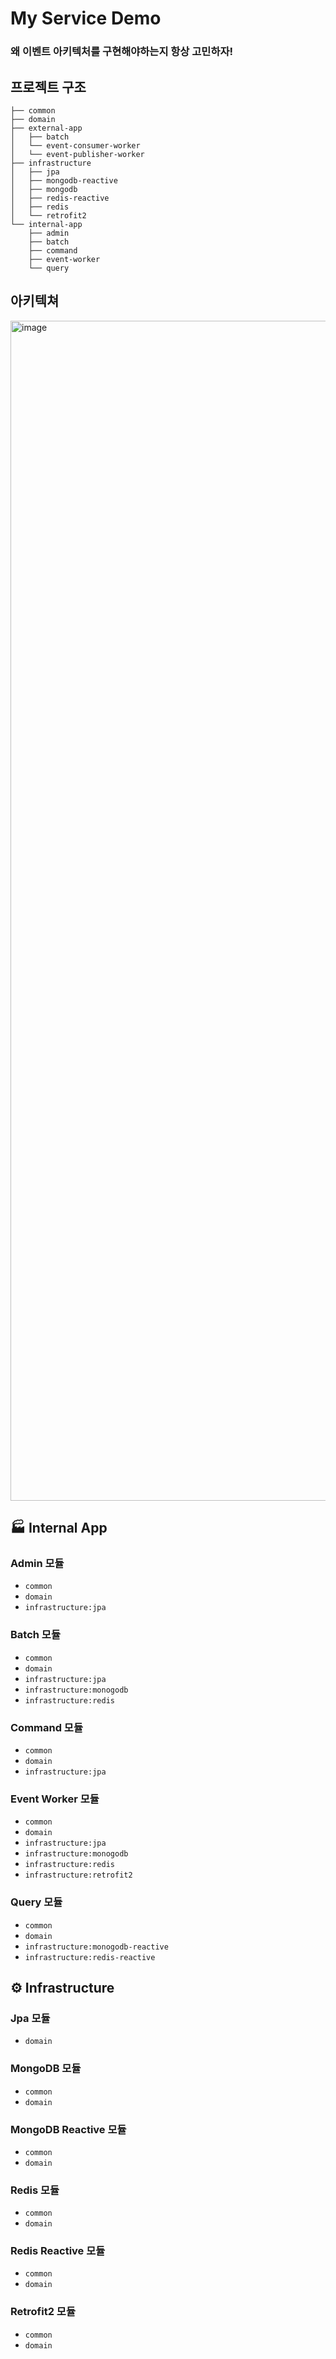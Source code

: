 # My Service Demo

### 왜 이벤트 아키텍처를 구현해야하는지 항상 고민하자!

## 프로젝트 구조

```
├── common
├── domain
├── external-app
│   ├── batch
│   └── event-consumer-worker
│   └── event-publisher-worker
├── infrastructure
│   ├── jpa
│   ├── mongodb-reactive
│   ├── mongodb
│   ├── redis-reactive
│   ├── redis
│   └── retrofit2
└── internal-app
    ├── admin
    ├── batch
    ├── command
    ├── event-worker
    └── query
```

## 아키텍쳐

<img width="1888" alt="image" src="https://user-images.githubusercontent.com/23515771/166139292-a11321dc-98d5-4e90-8d0e-2942277fae62.png">

## :factory: Internal App

### Admin 모듈

- `common`
- `domain`
- `infrastructure:jpa`

### Batch 모듈

- `common`
- `domain`
- `infrastructure:jpa`
- `infrastructure:monogodb`
- `infrastructure:redis`

### Command 모듈

- `common`
- `domain`
- `infrastructure:jpa`

### Event Worker 모듈

- `common`
- `domain`
- `infrastructure:jpa`
- `infrastructure:monogodb`
- `infrastructure:redis`
- `infrastructure:retrofit2`

### Query 모듈

- `common`
- `domain`
- `infrastructure:monogodb-reactive`
- `infrastructure:redis-reactive`

## :gear: Infrastructure

### Jpa 모듈

- `domain`

### MongoDB 모듈

- `common`
- `domain`

### MongoDB Reactive 모듈

- `common`
- `domain`

### Redis 모듈

- `common`
- `domain`

### Redis Reactive 모듈

- `common`
- `domain`

### Retrofit2 모듈

- `common`
- `domain`
